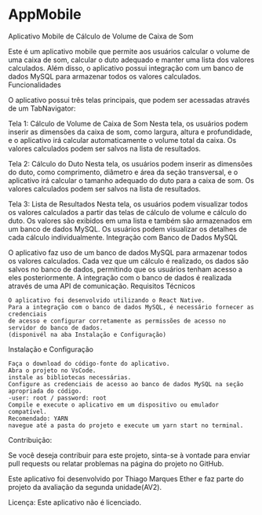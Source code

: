 # AppMobile
Aplicativo Mobile de Cálculo de Volume de Caixa de Som

Este é um aplicativo mobile que permite aos usuários calcular o volume de uma caixa de som, calcular o duto adequado e manter uma lista dos valores calculados. Além disso, o aplicativo possui integração com um banco de dados MySQL para armazenar todos os valores calculados.
Funcionalidades

O aplicativo possui três telas principais, que podem ser acessadas através de um TabNavigator:

Tela 1: 
Cálculo de Volume de Caixa de Som
Nesta tela, os usuários podem inserir as dimensões da caixa de som, como largura, altura e profundidade, e o aplicativo irá calcular automaticamente o volume total da caixa. Os valores calculados podem ser salvos na lista de resultados.

Tela 2: 
Cálculo do Duto
Nesta tela, os usuários podem inserir as dimensões do duto, como comprimento, diâmetro e área da seção transversal, e o aplicativo irá calcular o tamanho adequado do duto para a caixa de som. Os valores calculados podem ser salvos na lista de resultados.

Tela 3: 
Lista de Resultados
Nesta tela, os usuários podem visualizar todos os valores calculados a partir das telas de cálculo de volume e cálculo do duto. Os valores são exibidos em uma lista e também são armazenados em um banco de dados MySQL. Os usuários podem visualizar os detalhes de cada cálculo individualmente.
Integração com Banco de Dados MySQL

O aplicativo faz uso de um banco de dados MySQL para armazenar todos os valores calculados. Cada vez que um cálculo é realizado, os dados são salvos no banco de dados, permitindo que os usuários tenham acesso a eles posteriormente. A integração com o banco de dados é realizada através de uma API de comunicação.
Requisitos Técnicos

    O aplicativo foi desenvolvido utilizando o React Native.
    Para a integração com o banco de dados MySQL, é necessário fornecer as credenciais 
    de acesso e configurar corretamente as permissões de acesso no servidor do banco de dados.
    (disponivél na aba Instalação e Configuração)

Instalação e Configuração

    Faça o download do código-fonte do aplicativo.
    Abra o projeto no VsCode.
    instale as bibliotecas necessárias.
    Configure as credenciais de acesso ao banco de dados MySQL na seção apropriada do código.
    -user: root / password: root
    Compile e execute o aplicativo em um dispositivo ou emulador compatível.
    Recomendado: YARN
    navegue até a pasta do projeto e execute um yarn start no terminal.

Contribuição:

Se você deseja contribuir para este projeto, sinta-se à vontade para enviar pull requests ou relatar problemas na página do projeto no GitHub.

Este aplicativo foi desenvolvido por Thiago Marques Ether e faz parte do projeto da avaliação da segunda unidade(AV2).

Licença:
Este aplicativo não é licenciado.
